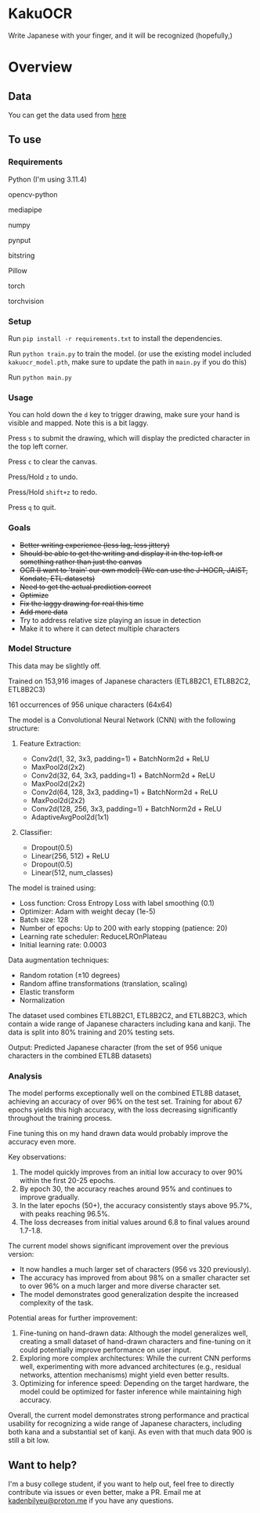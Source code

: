 # KakuOCR
Write Japanese with your finger, and it will be recognized (hopefully,)

# Overview

## Data

You can get the data used from [here](http://etlcdb.db.aist.go.jp/)

## To use

### Requirements

Python (I'm using 3.11.4)

opencv-python

mediapipe

numpy 

pynput

bitstring

Pillow

torch

torchvision

### Setup

Run `pip install -r requirements.txt` to install the dependencies.

Run `python train.py` to train the model. (or use the existing model included `kakuocr_model.pth`, make sure to update the path in `main.py` if you do this)

Run `python main.py`

### Usage

You can hold down the `d` key to trigger drawing, make sure your hand is visible and mapped. Note this is a bit laggy.

Press `s` to submit the drawing, which will display the predicted character in the top left corner.

Press `c` to clear the canvas.

Press/Hold `z` to undo.

Press/Hold `shift+z` to redo.

Press `q` to quit.

### Goals

- ~~Better writing experience (less lag, less jittery)~~
- ~~Should be able to get the writing and display it in the top left or something rather than just the canvas~~
- ~~OCR (I want to 'train' our own model) (We can use the  J-HOCR, JAIST, Kondate, ETL datasets)~~
- ~~Need to get the actual prediction correct~~
- ~~Optimize~~
- ~~Fix the laggy drawing for real this time~~
- ~~Add more data~~
- Try to address relative size playing an issue in detection
- Make it to where it can detect multiple characters

### Model Structure

This data may be slightly off.

Trained on 153,916 images of Japanese characters (ETL8B2C1, ETL8B2C2, ETL8B2C3)

161 occurrences of 956 unique characters (64x64)

The model is a Convolutional Neural Network (CNN) with the following structure:

1. Feature Extraction:
   - Conv2d(1, 32, 3x3, padding=1) + BatchNorm2d + ReLU
   - MaxPool2d(2x2)
   - Conv2d(32, 64, 3x3, padding=1) + BatchNorm2d + ReLU
   - MaxPool2d(2x2)
   - Conv2d(64, 128, 3x3, padding=1) + BatchNorm2d + ReLU
   - MaxPool2d(2x2)
   - Conv2d(128, 256, 3x3, padding=1) + BatchNorm2d + ReLU
   - AdaptiveAvgPool2d(1x1)

2. Classifier:
   - Dropout(0.5)
   - Linear(256, 512) + ReLU
   - Dropout(0.5)
   - Linear(512, num_classes)

The model is trained using:
- Loss function: Cross Entropy Loss with label smoothing (0.1)
- Optimizer: Adam with weight decay (1e-5)
- Batch size: 128
- Number of epochs: Up to 200 with early stopping (patience: 20)
- Learning rate scheduler: ReduceLROnPlateau
- Initial learning rate: 0.0003

Data augmentation techniques:
- Random rotation (±10 degrees)
- Random affine transformations (translation, scaling)
- Elastic transform
- Normalization

The dataset used combines ETL8B2C1, ETL8B2C2, and ETL8B2C3, which contain a wide range of Japanese characters including kana and kanji. The data is split into 80% training and 20% testing sets.

Output: Predicted Japanese character (from the set of 956 unique characters in the combined ETL8B datasets)

### Analysis

The model performs exceptionally well on the combined ETL8B dataset, achieving an accuracy of over 96% on the test set. Training for about 67 epochs yields this high accuracy, with the loss decreasing significantly throughout the training process.

Fine tuning this on my hand drawn data would probably improve the accuracy even more.

Key observations:
1. The model quickly improves from an initial low accuracy to over 90% within the first 20-25 epochs.
2. By epoch 30, the accuracy reaches around 95% and continues to improve gradually.
3. In the later epochs (50+), the accuracy consistently stays above 95.7%, with peaks reaching 96.5%.
4. The loss decreases from initial values around 6.8 to final values around 1.7-1.8.

The current model shows significant improvement over the previous version:
- It now handles a much larger set of characters (956 vs 320 previously).
- The accuracy has improved from about 98% on a smaller character set to over 96% on a much larger and more diverse character set.
- The model demonstrates good generalization despite the increased complexity of the task.

Potential areas for further improvement:
1. Fine-tuning on hand-drawn data: Although the model generalizes well, creating a small dataset of hand-drawn characters and fine-tuning on it could potentially improve performance on user input.
2. Exploring more complex architectures: While the current CNN performs well, experimenting with more advanced architectures (e.g., residual networks, attention mechanisms) might yield even better results.
3. Optimizing for inference speed: Depending on the target hardware, the model could be optimized for faster inference while maintaining high accuracy.

Overall, the current model demonstrates strong performance and practical usability for recognizing a wide range of Japanese characters, including both kana and a substantial set of kanji. As even with that much data 900 is still a bit low.

## Want to help?

I'm a busy college student, if you want to help out, feel free to directly contribute via issues or even better, make a PR. Email me at [kadenbilyeu@proton.me](mailto:kadenbilyeu@proton.me) if you have any questions.
